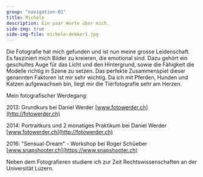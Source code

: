 ```yaml
---
group: "navigation-01"
title: Michèle
description: Ein paar Worte über mich.
side-img: true
side-img-file: michele-dekker1.jpg
---
```




Die Fotografie hat mich gefunden und ist nun meine grosse Leidenschaft.
Es fasziniert mich Bilder zu kreieren, die emotional sind. Dazu gehört ein 
geschultes Auge für das Licht und den Hintergrund, sowie die Fähigkeit die Modelle
richtig in Szene zu setzen. Das perfekte Zusammenspiel dieser genannten Faktoren 
ist mir sehr wichtig. 
Da ich mit Pferden, Hunden und Katzen aufgewachsen bin, liegt mir die Tierfotografie sehr am Herzen. 




Mein fotografischer Werdegang:

2013: Grundkurs bei Daniel Werder [www.fotowerder.ch](http://fotowerder.ch)

2014: Portraitkurs und 2 monatiges Praktikum bei Daniel Werder [www.fotowerder.ch](http://fotowerder.ch)

2016: "Sensual-Dream" - Workshop bei Roger Schüeber [www.snapshooter.ch](https://www.snapshooter.ch)



Neben dem Fotografieren studiere ich zur Zeit 
Rechtswissenschaften an der Universität Luzern.

